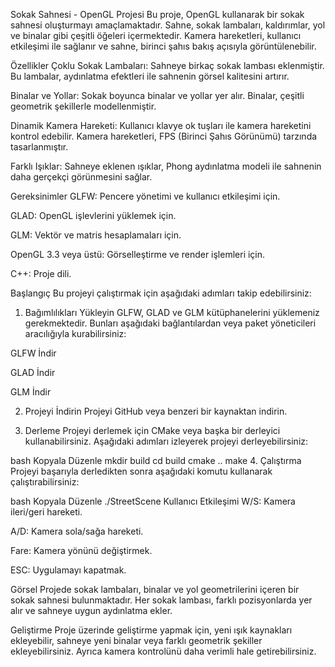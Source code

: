 Sokak Sahnesi - OpenGL Projesi
Bu proje, OpenGL kullanarak bir sokak sahnesi oluşturmayı amaçlamaktadır. Sahne, sokak lambaları, kaldırımlar, yol ve binalar gibi çeşitli öğeleri içermektedir. Kamera hareketleri, kullanıcı etkileşimi ile sağlanır ve sahne, birinci şahıs bakış açısıyla görüntülenebilir.

Özellikler
Çoklu Sokak Lambaları: Sahneye birkaç sokak lambası eklenmiştir. Bu lambalar, aydınlatma efektleri ile sahnenin görsel kalitesini artırır.

Binalar ve Yollar: Sokak boyunca binalar ve yollar yer alır. Binalar, çeşitli geometrik şekillerle modellenmiştir.

Dinamik Kamera Hareketi: Kullanıcı klavye ok tuşları ile kamera hareketini kontrol edebilir. Kamera hareketleri, FPS (Birinci Şahıs Görünümü) tarzında tasarlanmıştır.

Farklı Işıklar: Sahneye eklenen ışıklar, Phong aydınlatma modeli ile sahnenin daha gerçekçi görünmesini sağlar.

Gereksinimler
GLFW: Pencere yönetimi ve kullanıcı etkileşimi için.

GLAD: OpenGL işlevlerini yüklemek için.

GLM: Vektör ve matris hesaplamaları için.

OpenGL 3.3 veya üstü: Görselleştirme ve render işlemleri için.

C++: Proje dili.

Başlangıç
Bu projeyi çalıştırmak için aşağıdaki adımları takip edebilirsiniz:

1. Bağımlılıkları Yükleyin
GLFW, GLAD ve GLM kütüphanelerini yüklemeniz gerekmektedir. Bunları aşağıdaki bağlantılardan veya paket yöneticileri aracılığıyla kurabilirsiniz:

GLFW İndir

GLAD İndir

GLM İndir

2. Projeyi İndirin
Projeyi GitHub veya benzeri bir kaynaktan indirin.

3. Derleme
Projeyi derlemek için CMake veya başka bir derleyici kullanabilirsiniz. Aşağıdaki adımları izleyerek projeyi derleyebilirsiniz:

bash
Kopyala
Düzenle
mkdir build
cd build
cmake ..
make
4. Çalıştırma
Projeyi başarıyla derledikten sonra aşağıdaki komutu kullanarak çalıştırabilirsiniz:

bash
Kopyala
Düzenle
./StreetScene
Kullanıcı Etkileşimi
W/S: Kamera ileri/geri hareketi.

A/D: Kamera sola/sağa hareketi.

Fare: Kamera yönünü değiştirmek.

ESC: Uygulamayı kapatmak.

Görsel
Projede sokak lambaları, binalar ve yol geometrilerini içeren bir sokak sahnesi bulunmaktadır. Her sokak lambası, farklı pozisyonlarda yer alır ve sahneye uygun aydınlatma ekler.

Geliştirme
Proje üzerinde geliştirme yapmak için, yeni ışık kaynakları ekleyebilir, sahneye yeni binalar veya farklı geometrik şekiller ekleyebilirsiniz. Ayrıca kamera kontrolünü daha verimli hale getirebilirsiniz.
